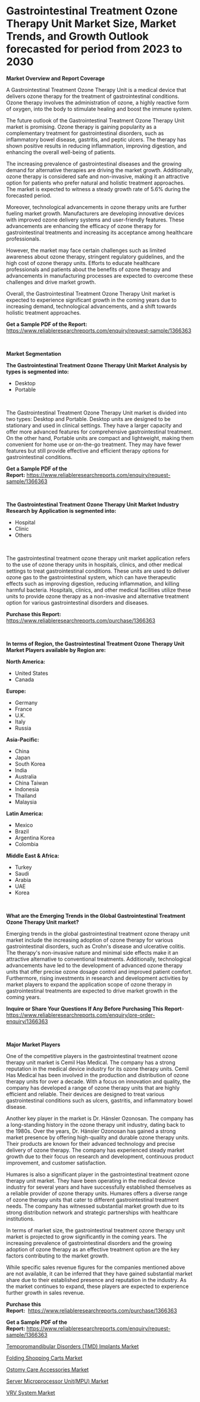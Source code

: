 <p><h1>Gastrointestinal Treatment Ozone Therapy Unit Market Size, Market Trends, and Growth Outlook forecasted for period from 2023 to 2030</h1></p><p><strong>Market Overview and Report Coverage</strong></p>
<p><p>A Gastrointestinal Treatment Ozone Therapy Unit is a medical device that delivers ozone therapy for the treatment of gastrointestinal conditions. Ozone therapy involves the administration of ozone, a highly reactive form of oxygen, into the body to stimulate healing and boost the immune system.</p><p>The future outlook of the Gastrointestinal Treatment Ozone Therapy Unit market is promising. Ozone therapy is gaining popularity as a complementary treatment for gastrointestinal disorders, such as inflammatory bowel disease, gastritis, and peptic ulcers. The therapy has shown positive results in reducing inflammation, improving digestion, and enhancing the overall well-being of patients.</p><p>The increasing prevalence of gastrointestinal diseases and the growing demand for alternative therapies are driving the market growth. Additionally, ozone therapy is considered safe and non-invasive, making it an attractive option for patients who prefer natural and holistic treatment approaches. The market is expected to witness a steady growth rate of 5.6% during the forecasted period.</p><p>Moreover, technological advancements in ozone therapy units are further fueling market growth. Manufacturers are developing innovative devices with improved ozone delivery systems and user-friendly features. These advancements are enhancing the efficacy of ozone therapy for gastrointestinal treatments and increasing its acceptance among healthcare professionals.</p><p>However, the market may face certain challenges such as limited awareness about ozone therapy, stringent regulatory guidelines, and the high cost of ozone therapy units. Efforts to educate healthcare professionals and patients about the benefits of ozone therapy and advancements in manufacturing processes are expected to overcome these challenges and drive market growth.</p><p>Overall, the Gastrointestinal Treatment Ozone Therapy Unit market is expected to experience significant growth in the coming years due to increasing demand, technological advancements, and a shift towards holistic treatment approaches.</p></p>
<p><strong>Get a Sample PDF of the Report:</strong> <a href="https://www.reliableresearchreports.com/enquiry/request-sample/1366363">https://www.reliableresearchreports.com/enquiry/request-sample/1366363</a></p>
<p>&nbsp;</p>
<p><strong>Market Segmentation</strong></p>
<p><strong>The Gastrointestinal Treatment Ozone Therapy Unit Market Analysis by types is segmented into:</strong></p>
<p><ul><li>Desktop</li><li>Portable</li></ul></p>
<p>&nbsp;</p>
<p><p>The Gastrointestinal Treatment Ozone Therapy Unit market is divided into two types: Desktop and Portable. Desktop units are designed to be stationary and used in clinical settings. They have a larger capacity and offer more advanced features for comprehensive gastrointestinal treatment. On the other hand, Portable units are compact and lightweight, making them convenient for home use or on-the-go treatment. They may have fewer features but still provide effective and efficient therapy options for gastrointestinal conditions.</p></p>
<p><strong>Get a Sample PDF of the Report:</strong>&nbsp;<a href="https://www.reliableresearchreports.com/enquiry/request-sample/1366363">https://www.reliableresearchreports.com/enquiry/request-sample/1366363</a></p>
<p>&nbsp;</p>
<p><strong>The Gastrointestinal Treatment Ozone Therapy Unit Market Industry Research by Application is segmented into:</strong></p>
<p><ul><li>Hospital</li><li>Clinic</li><li>Others</li></ul></p>
<p>&nbsp;</p>
<p><p>The gastrointestinal treatment ozone therapy unit market application refers to the use of ozone therapy units in hospitals, clinics, and other medical settings to treat gastrointestinal conditions. These units are used to deliver ozone gas to the gastrointestinal system, which can have therapeutic effects such as improving digestion, reducing inflammation, and killing harmful bacteria. Hospitals, clinics, and other medical facilities utilize these units to provide ozone therapy as a non-invasive and alternative treatment option for various gastrointestinal disorders and diseases.</p></p>
<p><strong>Purchase this Report:</strong>&nbsp; <a href="https://www.reliableresearchreports.com/purchase/1366363">https://www.reliableresearchreports.com/purchase/1366363</a></p>
<p>&nbsp;</p>
<p><strong>In terms of Region, the Gastrointestinal Treatment Ozone Therapy Unit Market Players available by Region are:</strong></p>
<p>
    <p> <strong> North America: </strong>
        <ul>
            <li>United States</li>
            <li>Canada</li>
        </ul>
        </p> 
    <p> <strong> Europe: </strong>
        <ul>
            <li>Germany</li>
            <li>France</li>
            <li>U.K.</li>
            <li>Italy</li>
            <li>Russia</li>
        </ul>
        </p> 
    <p> <strong> Asia-Pacific: </strong>
        <ul>
            <li>China</li>
            <li>Japan</li>
            <li>South Korea</li>
            <li>India</li>
            <li>Australia</li>
            <li>China Taiwan</li>
            <li>Indonesia</li>
            <li>Thailand</li>
            <li>Malaysia</li>
        </ul>
        </p> 
    <p> <strong> Latin America: </strong>
        <ul>
            <li>Mexico</li>
            <li>Brazil</li>
            <li>Argentina Korea</li>
            <li>Colombia</li>
        </ul>
        </p> 
    <p> <strong> Middle East & Africa: </strong>
        <ul>
            <li>Turkey</li>
            <li>Saudi</li>
            <li>Arabia</li>
            <li>UAE</li>
            <li>Korea</li>
        </ul>
    </p>
    </p>
<p>&nbsp;</p>
<p><strong>What are the Emerging Trends in the Global Gastrointestinal Treatment Ozone Therapy Unit market?</strong></p>
<p><p>Emerging trends in the global gastrointestinal treatment ozone therapy unit market include the increasing adoption of ozone therapy for various gastrointestinal disorders, such as Crohn's disease and ulcerative colitis. The therapy's non-invasive nature and minimal side effects make it an attractive alternative to conventional treatments. Additionally, technological advancements have led to the development of advanced ozone therapy units that offer precise ozone dosage control and improved patient comfort. Furthermore, rising investments in research and development activities by market players to expand the application scope of ozone therapy in gastrointestinal treatments are expected to drive market growth in the coming years.</p></p>
<p><strong>Inquire or Share Your Questions If Any Before Purchasing This Report</strong>- <a href="https://www.reliableresearchreports.com/enquiry/pre-order-enquiry/1366363">https://www.reliableresearchreports.com/enquiry/pre-order-enquiry/1366363</a></p>
<p>&nbsp;</p>
<p><strong>Major Market Players</strong></p>
<p><p>One of the competitive players in the gastrointestinal treatment ozone therapy unit market is Cemil Has Medical. The company has a strong reputation in the medical device industry for its ozone therapy units. Cemil Has Medical has been involved in the production and distribution of ozone therapy units for over a decade. With a focus on innovation and quality, the company has developed a range of ozone therapy units that are highly efficient and reliable. Their devices are designed to treat various gastrointestinal conditions such as ulcers, gastritis, and inflammatory bowel disease.</p><p>Another key player in the market is Dr. Hänsler Ozonosan. The company has a long-standing history in the ozone therapy unit industry, dating back to the 1980s. Over the years, Dr. Hänsler Ozonosan has gained a strong market presence by offering high-quality and durable ozone therapy units. Their products are known for their advanced technology and precise delivery of ozone therapy. The company has experienced steady market growth due to their focus on research and development, continuous product improvement, and customer satisfaction.</p><p>Humares is also a significant player in the gastrointestinal treatment ozone therapy unit market. They have been operating in the medical device industry for several years and have successfully established themselves as a reliable provider of ozone therapy units. Humares offers a diverse range of ozone therapy units that cater to different gastrointestinal treatment needs. The company has witnessed substantial market growth due to its strong distribution network and strategic partnerships with healthcare institutions.</p><p>In terms of market size, the gastrointestinal treatment ozone therapy unit market is projected to grow significantly in the coming years. The increasing prevalence of gastrointestinal disorders and the growing adoption of ozone therapy as an effective treatment option are the key factors contributing to the market growth.</p><p>While specific sales revenue figures for the companies mentioned above are not available, it can be inferred that they have gained substantial market share due to their established presence and reputation in the industry. As the market continues to expand, these players are expected to experience further growth in sales revenue.</p></p>
<p><strong>Purchase this Report:</strong>&nbsp;&nbsp;<a href="https://www.reliableresearchreports.com/purchase/1366363">https://www.reliableresearchreports.com/purchase/1366363</a></p>
<p></p>
<p><strong>Get a Sample PDF of the Report:</strong>&nbsp;<a href="https://www.reliableresearchreports.com/enquiry/request-sample/1366363">https://www.reliableresearchreports.com/enquiry/request-sample/1366363</a></p>
<p><p><a href="https://github.com/YashRP12/Market-Research-Report-List-1/blob/main/temporomandibular-disorders-tmd-implants-market.md">Temporomandibular Disorders (TMD) Implants Market</a></p><p><a href="https://www.linkedin.com/pulse/folding-shopping-carts-market-share-amp-new-trends-analysis-tcqbe/">Folding Shopping Carts Market</a></p><p><a href="https://medium.com/@gerardowolf/ostomy-care-accessories-market-size-cagr-trends-2024-2030-a471e2dd4ce4">Ostomy Care Accessories Market</a></p><p><a href="https://issuu.com/reportprime-2/docs/server-microprocessor-unitmpu-market-size-2030.ppt?fr=xKAE9_zU1NQ">Server Microprocessor Unit(MPU) Market</a></p><p><a href="https://www.linkedin.com/pulse/decoding-vrv-system-market-deep-dive-latest-trends-segmentation-t0koe/">VRV System Market</a></p></p>